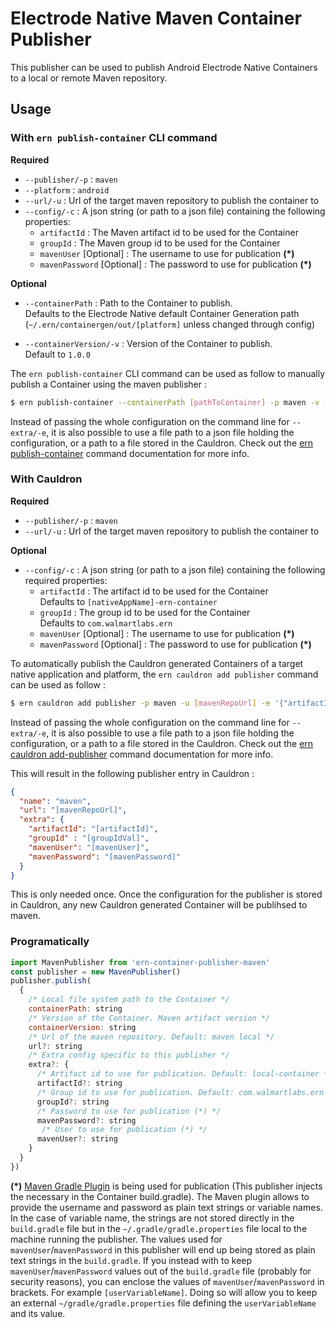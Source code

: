 # Electrode Native Maven Container Publisher

This publisher can be used to publish Android Electrode Native Containers to a local or remote Maven repository.

## Usage

### **With `ern publish-container` CLI command**

**Required**

- `--publisher/-p` : `maven`
- `--platform` : `android`
- `--url/-u` : Url of the target maven repository to publish the container to
- `--config/-c` : A json string (or path to a json file) containing the following properties:
  - `artifactId` : The Maven artifact id to be used for the Container
  - `groupId` : The Maven group id to be used for the Container
  - `mavenUser` [Optional] : The username to use for publication **(*)** 
  - `mavenPassword` [Optional] : The password to use for publication **(*)**

**Optional**

- `--containerPath` : Path to the Container to publish.  
Defaults to the Electrode Native default Container Generation path (`~/.ern/containergen/out/[platform]` unless changed through config)

- `--containerVersion/-v` : Version of the Container to publish.  
Default to `1.0.0`

 The `ern publish-container` CLI command can be used as follow to manually publish a Container using the maven publisher :

```bash
$ ern publish-container --containerPath [pathToContainer] -p maven -v [containerVersion] -u [mavenRepoUrl] -e '{"artifactId":"[artifactId]", "groupId":"[groupId]", "mavenUser":"[mavenUser]", "mavenPasword":"[mavenPassword]"}'
```  

Instead of passing the whole configuration on the command line for `--extra/-e`, it is also possible to use a file path to a json file holding the configuration, or a path to a file stored in the Cauldron. Check out the [ern publish-container](https://native.electrode.io/cli-commands/publish-container) command documentation for more info.

### **With Cauldron**

**Required**

- `--publisher/-p` : `maven`
- `--url/-u` : Url of the target maven repository to publish the container to

**Optional**

- `--config/-c` : A json string (or path to a json file) containing the following required properties:
  - `artifactId` : The artifact id to be used for the Container  
  Defaults to `[nativeAppName]-ern-container`
  - `groupId` : The group id to be used for the Container  
  Defaults to `com.walmartlabs.ern`
  - `mavenUser` [Optional] : The username to use for publication **(*)** 
  - `mavenPassword` [Optional] : The password to use for publication **(*)**

To automatically publish the Cauldron generated Containers of a target native application and platform, the `ern cauldron add publisher` command can be used as follow :

```bash
$ ern cauldron add publisher -p maven -u [mavenRepoUrl] -e '{"artifactId":"[artifactId]", "groupId":"[groupId]", "mavenUser":"[mavenUser]"", "mavenPassword": "[mavenPassword]"}' 
```

Instead of passing the whole configuration on the command line for `--extra/-e`, it is also possible to use a file path to a json file holding the configuration, or a path to a file stored in the Cauldron. Check out the [ern cauldron add-publisher](https://native.electrode.io/cli-commands/cauldron/add-publisher) command documentation for more info.

This will result in the following publisher entry in Cauldron :

```json
{
  "name": "maven",
  "url": "[mavenRepoUrl]",
  "extra": {
    "artifactId": "[artifactId]",
    "groupId" : "[groupIdVal]",
    "mavenUser": "[mavenUser]",
    "mavenPassword": "[mavenPassword]"
  }
}
```

This is only needed once. Once the configuration for the publisher is stored in Cauldron, any new Cauldron generated Container will be publihsed to maven.

### **Programatically**

```js
import MavenPublisher from 'ern-container-publisher-maven'
const publisher = new MavenPublisher()
publisher.publish(
  {
    /* Local file system path to the Container */
    containerPath: string
    /* Version of the Container. Maven artifact version */
    containerVersion: string
    /* Url of the maven repository. Default: maven local */
    url?: string
    /* Extra config specific to this publisher */
    extra?: {
      /* Artifact id to use for publication. Default: local-container */
      artifactId?: string
      /* Group id to use for publication. Default: com.walmartlabs.ern */
      groupId?: string
      /* Password to use for publication (*) */
      mavenPassword?: string
       /* User to use for publication (*) */
      mavenUser?: string
    }
  }
})
```


**(*)** [Maven Gradle Plugin](https://docs.gradle.org/current/userguide/maven_plugin.html) is being used for publication (This publisher injects the necessary in the Container build.gradle). The Maven plugin allows to provide the username and password as plain text strings or variable names. In the case of variable name, the strings are not stored directly in the `build.gradle` file but in the `~/.gradle/gradle.properties` file local to the machine running the publisher. 
The values used for `mavenUser`/`mavenPassword` in this publisher will end up being stored as plain text strings in the `build.gradle`. If you instead with to keep `mavenUser`/`mavenPassword` values out of the `build.gradle` file (probably for security reasons), you can enclose the values of `mavenUser`/`mavenPassword` in brackets. For example `[userVariableName]`. Doing so will allow you to keep an external `~/gradle/gradle.properties` file defining the `userVariableName` and its value.
